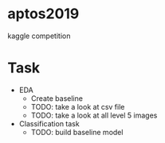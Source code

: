 # aptos2019
kaggle competition
# Task
* EDA
  * Create baseline
  * TODO: take a look at csv file
  * TODO: take a look at all level 5 images
* Classification task
  * TODO: build baseline model
